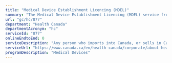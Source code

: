 ```yaml
---
title: "Medical Device Establishment Licencing (MDEL)"
summary: "The Medical Device Establishment Licencing (MDEL) service from Health Canada is not available end-to-end online, according to the GC Service Inventory."
url: "gc/hc/877"
department: "Health Canada"
departmentAcronym: "hc"
serviceId: "877"
onlineEndtoEnd: 0
serviceDescription: "Any person who imports into Canada, or sells in Canada, a medical device for human use requires an establishment licence (some exemptions apply). Health Canada reviews applications, verifies these applications against legal requirements, and makes decisions on applications. In addition, Health Canada monitors compliance and takes compliance and enforcement actions when required. - (ROEB)"
serviceUrl: "https://www.canada.ca/en/health-canada/corporate/about-health-canada/legislation-guidelines/acts-regulations/service-standards-high-volume-regulatory-authorizations/service-standard-medical-device-establishment-licences-under-medical-devices-regulations.html"
programDescription: "Medical Devices"
---
```

